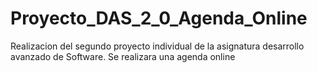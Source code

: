 # Proyecto_DAS_2_0_Agenda_Online
Realizacion del segundo proyecto individual de la asignatura desarrollo avanzado de Software. Se realizara una agenda online
